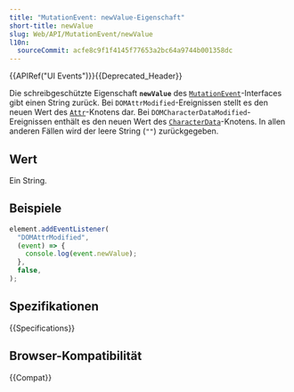 ```yaml
---
title: "MutationEvent: newValue-Eigenschaft"
short-title: newValue
slug: Web/API/MutationEvent/newValue
l10n:
  sourceCommit: acfe8c9f1f4145f77653a2bc64a9744b001358dc
---
```


{{APIRef("UI Events")}}{{Deprecated_Header}}

Die schreibgeschützte Eigenschaft **`newValue`** des [`MutationEvent`](/de/docs/Web/API/MutationEvent)-Interfaces gibt einen String zurück. Bei `DOMAttrModified`-Ereignissen stellt es den neuen Wert des [`Attr`](/de/docs/Web/API/Attr)-Knotens dar. Bei `DOMCharacterDataModified`-Ereignissen enthält es den neuen Wert des [`CharacterData`](/de/docs/Web/API/CharacterData)-Knotens. In allen anderen Fällen wird der leere String (`""`) zurückgegeben.

## Wert

Ein String.

## Beispiele

```js
element.addEventListener(
  "DOMAttrModified",
  (event) => {
    console.log(event.newValue);
  },
  false,
);
```

## Spezifikationen

{{Specifications}}

## Browser-Kompatibilität

{{Compat}}
